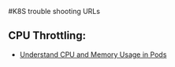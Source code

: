 #K8S trouble shooting URLs

## CPU Throttling:
- [Understand CPU and Memory Usage in Pods](https://www.middlewareinventory.com/blog/cpu-memory-usage-nodes-k8s " ")
